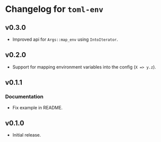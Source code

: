# Changelog for `toml-env`

## v0.3.0

- Improved api for `Args::map_env` using `IntoIterator`.

## v0.2.0

- Support for mapping environment variables into the config (`X => y.z`).

## v0.1.1

### Documentation

- Fix example in README.

## v0.1.0

- Initial release.
